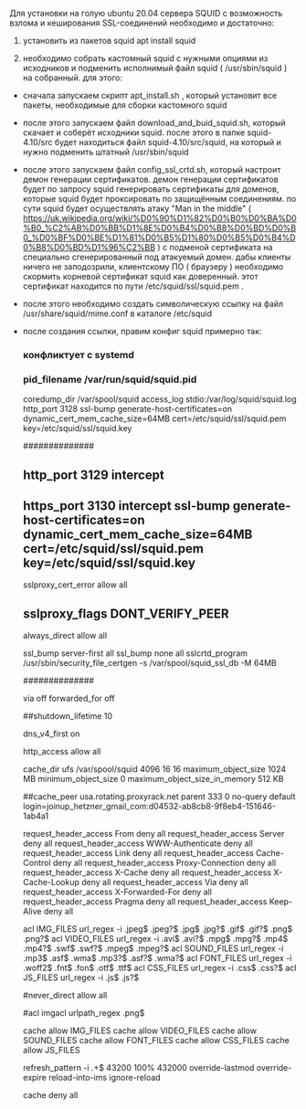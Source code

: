 
Для установки на голую ubuntu 20.04 сервера SQUID с возможность взлома и кеширования SSL-соединений
необходимо и достаточно:

1) установить из пакетов squid 
apt install squid

2) необходимо собрать кастомный squid с нужными опциями из исходников и подменить исполнимый файл
squid ( /usr/sbin/squid ) на собранный.
для этого:
- сначала запускаем скрипт apt_install.sh , который установит все пакеты, необходимые для сборки кастомного squid
- после этого запускаем файл download_and_buid_squid.sh, который скачает и соберёт исходники squid.
после этого в папке squid-4.10/src будет находиться файл squid-4.10/src/squid, на который и нужно подменить
штатный /usr/sbin/squid
- после этого запускаем файл config_ssl_crtd.sh, который настроит демон генерации сертификатов.
демон генерации сертификатов будет по запросу squid генерировать сертификаты для доменов, которые 
squid будет проксировать по защищённым соединениям. по сути squid будет осуществлять атаку "Man in the middle"
( https://uk.wikipedia.org/wiki/%D0%90%D1%82%D0%B0%D0%BA%D0%B0_%C2%AB%D0%BB%D1%8E%D0%B4%D0%B8%D0%BD%D0%B0_%D0%BF%D0%BE%D1%81%D0%B5%D1%80%D0%B5%D0%B4%D0%B8%D0%BD%D1%96%C2%BB ) с подменой сертификата на специально сгенерированный под атакуемый домен.
дабы клиенты ничего не заподозрили, клиентскому ПО ( браузеру ) необходимо скормить корневой сертификат squid как доверенный.
этот сертификат находится по пути /etc/squid/ssl/squid.pem .
- после этого необходимо создать символическую ссылку на файл /usr/share/squid/mime.conf  в каталоге /etc/squid
- после создания ссылки, правим конфиг squid примерно так:



    ### конфликтует с systemd
    ### pid_filename /var/run/squid/squid.pid

    coredump_dir /var/spool/squid
    access_log stdio:/var/log/squid/squid.log
    http_port 3128  ssl-bump generate-host-certificates=on dynamic_cert_mem_cache_size=64MB cert=/etc/squid/ssl/squid.pem key=/etc/squid/ssl/squid.key


    ##############

    ## http_port 3129 intercept
    ## https_port 3130 intercept ssl-bump generate-host-certificates=on dynamic_cert_mem_cache_size=64MB cert=/etc/squid/ssl/squid.pem key=/etc/squid/ssl/squid.key
    sslproxy_cert_error allow all
    ## sslproxy_flags DONT_VERIFY_PEER

    always_direct allow all

    ssl_bump server-first all
    ssl_bump none all
    sslcrtd_program /usr/sbin/security_file_certgen -s /var/spool/squid_ssl_db -M 64MB

    ##############


    via off
    forwarded_for off

    ##shutdown_lifetime 10

    dns_v4_first on

    http_access allow all


    cache_dir ufs /var/spool/squid 4096 16 16
    maximum_object_size 1024 MB
    minimum_object_size 0
    maximum_object_size_in_memory 512 KB

    ##cache_peer usa.rotating.proxyrack.net parent 333 0 no-query default login=joinup_hetzner_gmail_com:d04532-ab8cb8-9f8eb4-151646-1ab4a1

    request_header_access From deny all
    request_header_access Server deny all
    request_header_access WWW-Authenticate deny all
    request_header_access Link deny all
    request_header_access Cache-Control deny all
    request_header_access Proxy-Connection deny all
    request_header_access X-Cache deny all
    request_header_access X-Cache-Lookup deny all
    request_header_access Via deny all
    request_header_access X-Forwarded-For deny all
    request_header_access Pragma deny all
    request_header_access Keep-Alive deny all


    acl IMG_FILES    url_regex -i \.jpeg$ \.jpeg\?$ \.jpg$ \.jpg\?$ \.gif$ \.gif\?$ \.png$ \.png\?$
    acl VIDEO_FILES  url_regex -i \.avi$  \.avi\?$  \.mpg$ \.mpg\?$ \.mp4$ \.mp4\?$ \.swf$ \.swf\?$ \.mpeg$ \.mpeg\?$
    acl SOUND_FILES  url_regex -i \.mp3$  \.asf$ \.wma$  \.mp3\?$  \.asf\?$ \.wma\?$
    acl FONT_FILES   url_regex -i \.woff2$ \.fnt$ \.fon$ \.otf$ \.ttf$
    acl CSS_FILES    url_regex -i \.css$ \.css\?$
    acl JS_FILES     url_regex -i \.js$ \.js\?$


    #never_direct allow all

    #acl imgacl urlpath_regex  \.png$

    cache allow  IMG_FILES
    cache allow  VIDEO_FILES
    cache allow  SOUND_FILES
    cache allow  FONT_FILES
    cache allow  CSS_FILES
    cache allow  JS_FILES


    refresh_pattern -i .+$ 43200 100% 432000 override-lastmod override-expire reload-into-ims ignore-reload

    cache deny all

